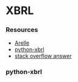 # XBRL

### Resources

* [Arelle](http://arelle.org/download/)
* [python-xbrl](https://pypi.python.org/pypi/python-xbrl)
* [stack overflow answer](http://stackoverflow.com/questions/1912434/how-do-i-parse-xml-in-python)
### python-xbrl